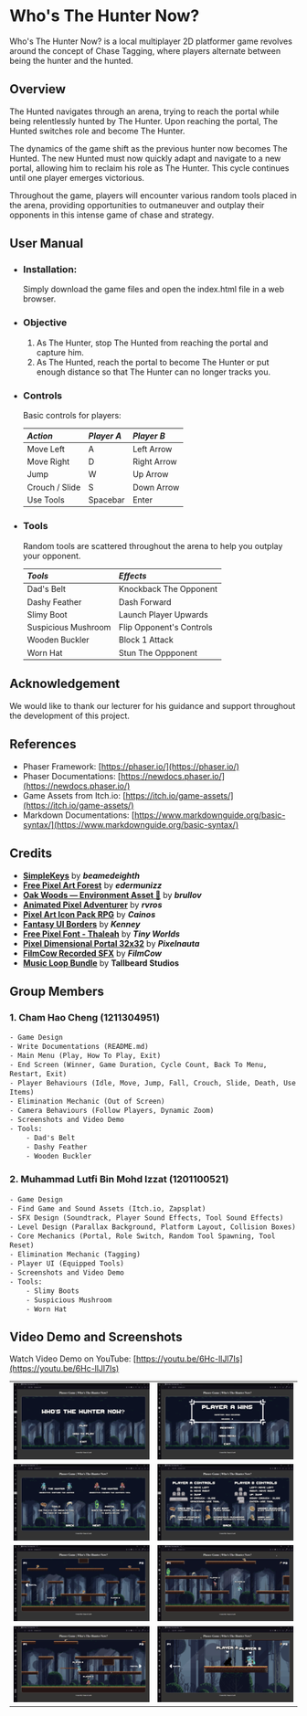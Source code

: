 # Who's The Hunter Now?
Who's The Hunter Now? is a local multiplayer 2D platformer game revolves around the concept of Chase Tagging, where players alternate between being the hunter and the hunted.

## Overview
The Hunted navigates through an arena, trying to reach the portal while being relentlessly hunted by The Hunter. Upon reaching the portal, The Hunted switches role and become The Hunter. 

The dynamics of the game shift as the previous hunter now becomes The Hunted. The new Hunted must now quickly adapt and navigate to a new portal, allowing him to reclaim his role as The Hunter. This cycle continues until one player emerges victorious. 

Throughout the game, players will encounter various random tools placed in the arena, providing opportunities to outmaneuver and outplay their opponents in this intense game of chase and strategy.

## User Manual
- ### Installation: 
    Simply download the game files and open the index.html file in a web browser.
- ### Objective
    1. As The Hunter, stop The Hunted from reaching the portal and capture him.
    2. As The Hunted, reach the portal to become The Hunter or put enough distance so that The Hunter can no longer tracks you.
- ### Controls
    Basic controls for players:

    | ***Action***   | ***Player A***| ***Player B***|
    |----------------|---------------|---------------|
    | Move Left      | A             | Left Arrow    |
    | Move Right     | D             | Right Arrow   |
    | Jump           | W             | Up Arrow      |
    | Crouch / Slide | S             | Down Arrow    |
    | Use Tools      | Spacebar      | Enter         |
- ### Tools
    Random tools are scattered throughout the arena to help you outplay your opponent.

    | ***Tools***           |          ***Effects***           |
    |-----------------------|----------------------------------|
    | Dad's Belt            | Knockback The Opponent           |
    | Dashy Feather         | Dash Forward                     |
    | Slimy Boot            | Launch Player Upwards            |
    | Suspicious Mushroom   | Flip Opponent's Controls         |
    | Wooden Buckler        | Block 1 Attack                   |
    | Worn Hat              | Stun The Oppponent               |

## Acknowledgement
We would like to thank our lecturer for his guidance and support throughout the development of this project.

## References
- Phaser Framework: [https://phaser.io/](https://phaser.io/)
- Phaser Documentations: [https://newdocs.phaser.io/](https://newdocs.phaser.io/)
- Game Assets from Itch.io: [https://itch.io/game-assets/](https://itch.io/game-assets/)
- Markdown Documentations: [https://www.markdownguide.org/basic-syntax/](https://www.markdownguide.org/basic-syntax/)

## Credits
- **[SimpleKeys](https://beamedeighth.itch.io/simplekeys-animated-pixel-keyboard-keys)** by ***beamedeighth***
- **[Free Pixel Art Forest](https://edermunizz.itch.io/free-pixel-art-forest)** by ***edermunizz***
- **[Oak Woods — Environment Asset 🍂](https://brullov.itch.io/oak-woods)** by ***brullov***
- **[Animated Pixel Adventurer](https://rvros.itch.io/animated-pixel-hero)** by ***rvros***
- **[Pixel Art Icon Pack RPG](https://cainos.itch.io/pixel-art-icon-pack-rpg)** by ***Cainos***
- **[Fantasy UI Borders](https://kenney-assets.itch.io/fantasy-ui-borders)** by ***Kenney***
- **[Free Pixel Font - Thaleah](https://tinyworlds.itch.io/free-pixel-font-thaleah)** by ***Tiny Worlds***
- **[Pixel Dimensional Portal 32x32](https://pixelnauta.itch.io/pixel-dimensional-portal-32x32)** by ***Pixelnauta***
- **[FilmCow Recorded SFX](https://filmcow.itch.io/filmcow-sfx)** by ***FilmCow***
- **[Music Loop Bundle](https://tallbeard.itch.io/music-loop-bundle)** by **Tallbeard Studios**

## Group Members
### 1. Cham Hao Cheng (1211304951)
    - Game Design
    - Write Documentations (README.md)
    - Main Menu (Play, How To Play, Exit)
    - End Screen (Winner, Game Duration, Cycle Count, Back To Menu, Restart, Exit)
    - Player Behaviours (Idle, Move, Jump, Fall, Crouch, Slide, Death, Use Items)
    - Elimination Mechanic (Out of Screen)
    - Camera Behaviours (Follow Players, Dynamic Zoom)
    - Screenshots and Video Demo
    - Tools:
        - Dad's Belt
        - Dashy Feather
        - Wooden Buckler
### 2. Muhammad Lutfi Bin Mohd Izzat (1201100521)
    - Game Design
    - Find Game and Sound Assets (Itch.io, Zapsplat)
    - SFX Design (Soundtrack, Player Sound Effects, Tool Sound Effects)
    - Level Design (Parallax Background, Platform Layout, Collision Boxes)
    - Core Mechanics (Portal, Role Switch, Random Tool Spawning, Tool Reset)
    - Elimination Mechanic (Tagging)
    - Player UI (Equipped Tools) 
    - Screenshots and Video Demo
    - Tools:
        - Slimy Boots
        - Suspicious Mushroom
        - Worn Hat
        
## Video Demo and Screenshots
Watch Video Demo on YouTube: [https://youtu.be/6Hc-llJl7Is](https://youtu.be/6Hc-llJl7Is)
<table>
  <tr>
    <td><img src="resources/demo/MainMenu.png" alt="Main Menu"></td>
    <td><img src="resources/demo/EndScreen.png" alt="End Screen"></td>
  </tr>
  <tr>
    <td><img src="resources/demo/HowToPlay1.png" alt="How To Play 1"></td>
    <td><img src="resources/demo/HowToPlay2.png" alt="How To Play 2"></td>
  </tr>
  <tr>
    <td><img src="resources/demo/InGame1.png" alt="In Game 1"></td>
    <td><img src="resources/demo/InGame2.png" alt="In Game 2"></td>
  </tr>
  <tr>
    <td><img src="resources/demo/InGame3.png" alt="In Game 3"></td>
    <td><img src="resources/demo/InGame4.png" alt="In Game 4"></td>
  </tr>
</table>
